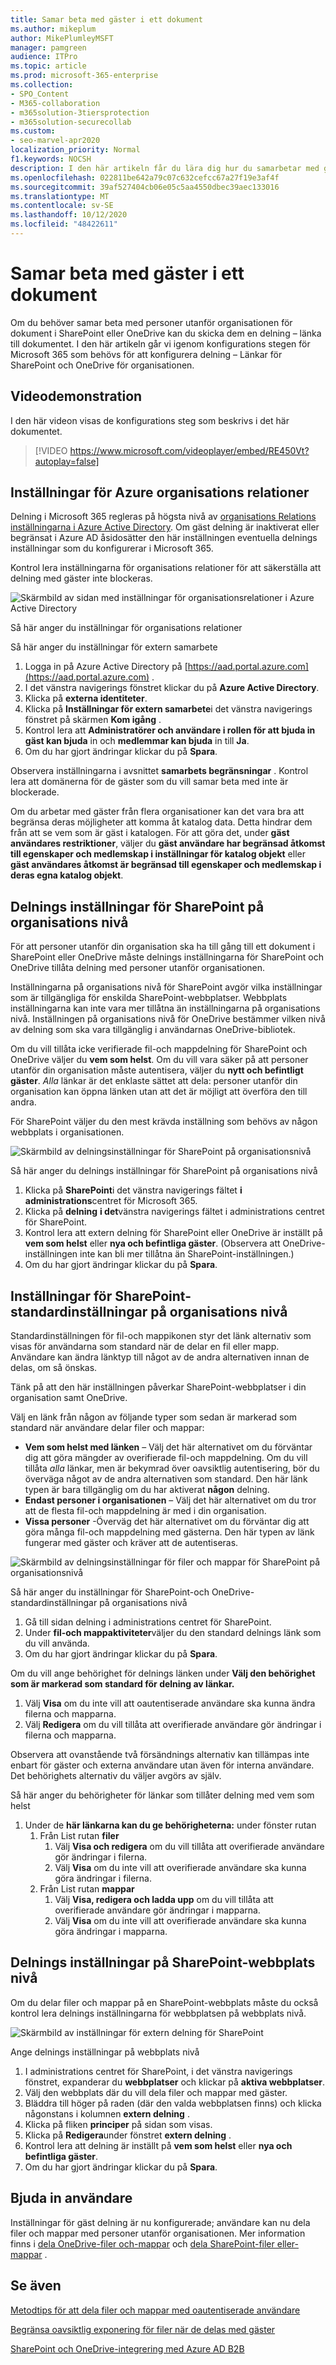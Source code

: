 ```yaml
---
title: Samar beta med gäster i ett dokument
ms.author: mikeplum
author: MikePlumleyMSFT
manager: pamgreen
audience: ITPro
ms.topic: article
ms.prod: microsoft-365-enterprise
ms.collection:
- SPO_Content
- M365-collaboration
- m365solution-3tiersprotection
- m365solution-securecollab
ms.custom:
- seo-marvel-apr2020
localization_priority: Normal
f1.keywords: NOCSH
description: I den här artikeln får du lära dig hur du samarbetar med gäster i ett dokument i SharePoint och OneDrive.
ms.openlocfilehash: 022811be642a79c07c632cefcc67a27f19e3af4f
ms.sourcegitcommit: 39af527404cb06e05c5aa4550dbec39aec133016
ms.translationtype: MT
ms.contentlocale: sv-SE
ms.lasthandoff: 10/12/2020
ms.locfileid: "48422611"
---
```

# <a name="collaborate-with-guests-on-a-document"></a>Samar beta med gäster i ett dokument

Om du behöver samar beta med personer utanför organisationen för dokument i SharePoint eller OneDrive kan du skicka dem en delning – länka till dokumentet. I den här artikeln går vi igenom konfigurations stegen för Microsoft 365 som behövs för att konfigurera delning – Länkar för SharePoint och OneDrive för organisationen.

## <a name="video-demonstration"></a>Videodemonstration

I den här videon visas de konfigurations steg som beskrivs i det här dokumentet.</br>

> [!VIDEO https://www.microsoft.com/videoplayer/embed/RE450Vt?autoplay=false]

## <a name="azure-organizational-relationships-settings"></a>Inställningar för Azure organisations relationer

Delning i Microsoft 365 regleras på högsta nivå av [organisations Relations inställningarna i Azure Active Directory](https://docs.microsoft.com/azure/active-directory/external-identities/delegate-invitations). Om gäst delning är inaktiverat eller begränsat i Azure AD åsidosätter den här inställningen eventuella delnings inställningar som du konfigurerar i Microsoft 365.

Kontrol lera inställningarna för organisations relationer för att säkerställa att delning med gäster inte blockeras.

![Skärmbild av sidan med inställningar för organisationsrelationer i Azure Active Directory](../media/azure-ad-organizational-relationships-settings.png)

Så här anger du inställningar för organisations relationer

Så här anger du inställningar för extern samarbete

1. Logga in på Azure Active Directory på [https://aad.portal.azure.com](https://aad.portal.azure.com) .
2. I det vänstra navigerings fönstret klickar du på **Azure Active Directory**.
3. Klicka på **externa identiteter**.
4. Klicka på **Inställningar för extern samarbete**i det vänstra navigerings fönstret på skärmen **Kom igång** .
5. Kontrol lera att **Administratörer och användare i rollen för att bjuda in gäst kan bjuda** in och **medlemmar kan bjuda** in till **Ja**.
6. Om du har gjort ändringar klickar du på **Spara**.

Observera inställningarna i avsnittet **samarbets begränsningar** . Kontrol lera att domänerna för de gäster som du vill samar beta med inte är blockerade.

Om du arbetar med gäster från flera organisationer kan det vara bra att begränsa deras möjligheter att komma åt katalog data. Detta hindrar dem från att se vem som är gäst i katalogen. För att göra det, under **gäst användares restriktioner**, väljer du **gäst användare har begränsad åtkomst till egenskaper och medlemskap i inställningar för katalog objekt** eller **gäst användares åtkomst är begränsad till egenskaper och medlemskap i deras egna katalog objekt**.

## <a name="sharepoint-organization-level-sharing-settings"></a>Delnings inställningar för SharePoint på organisations nivå

För att personer utanför din organisation ska ha till gång till ett dokument i SharePoint eller OneDrive måste delnings inställningarna för SharePoint och OneDrive tillåta delning med personer utanför organisationen.

Inställningarna på organisations nivå för SharePoint avgör vilka inställningar som är tillgängliga för enskilda SharePoint-webbplatser. Webbplats inställningarna kan inte vara mer tillåtna än inställningarna på organisations nivå. Inställningen på organisations nivå för OneDrive bestämmer vilken nivå av delning som ska vara tillgänglig i användarnas OneDrive-bibliotek.

Om du vill tillåta icke verifierade fil-och mappdelning för SharePoint och OneDrive väljer du **vem som helst**. Om du vill vara säker på att personer utanför din organisation måste autentisera, väljer du **nytt och befintligt gäster**. *Alla* länkar är det enklaste sättet att dela: personer utanför din organisation kan öppna länken utan att det är möjligt att överföra den till andra.

För SharePoint väljer du den mest krävda inställning som behövs av någon webbplats i organisationen.

![Skärmbild av delningsinställningar för SharePoint på organisationsnivå](../media/sharepoint-organization-external-sharing-controls.png)


Så här anger du delnings inställningar för SharePoint på organisations nivå

1. Klicka på **SharePoint**i det vänstra navigerings fältet **i administrations**centret för Microsoft 365.
2. Klicka på **delning** **i det**vänstra navigerings fältet i administrations centret för SharePoint.
3. Kontrol lera att extern delning för SharePoint eller OneDrive är inställt på **vem som helst** eller **nya och befintliga gäster**. (Observera att OneDrive-inställningen inte kan bli mer tillåtna än SharePoint-inställningen.)
4. Om du har gjort ändringar klickar du på **Spara**.

## <a name="sharepoint-organization-level-default-link-settings"></a>Inställningar för SharePoint-standardinställningar på organisations nivå

Standardinställningen för fil-och mappikonen styr det länk alternativ som visas för användarna som standard när de delar en fil eller mapp. Användare kan ändra länktyp till något av de andra alternativen innan de delas, om så önskas.

Tänk på att den här inställningen påverkar SharePoint-webbplatser i din organisation samt OneDrive.

Välj en länk från någon av följande typer som sedan är markerad som standard när användare delar filer och mappar:

- **Vem som helst med länken** – Välj det här alternativet om du förväntar dig att göra mängder av overifierade fil-och mappdelning. Om du vill tillåta *alla* länkar, men är bekymrad över oavsiktlig autentisering, bör du överväga något av de andra alternativen som standard. Den här länk typen är bara tillgänglig om du har aktiverat **någon** delning.
- **Endast personer i organisationen** – Välj det här alternativet om du tror att de flesta fil-och mappdelning är med i din organisation.
- **Vissa personer** -Överväg det här alternativet om du förväntar dig att göra många fil-och mappdelning med gästerna. Den här typen av länk fungerar med gäster och kräver att de autentiseras.
 
![Skärmbild av delningsinställningar för filer och mappar för SharePoint på organisationsnivå](../media/sharepoint-organization-files-folders-sharing-settings.png)


Så här anger du inställningar för SharePoint-och OneDrive-standardinställningar på organisations nivå

1. Gå till sidan delning i administrations centret för SharePoint.
2. Under **fil-och mappaktiviteter**väljer du den standard delnings länk som du vill använda.
3. Om du har gjort ändringar klickar du på **Spara**.

Om du vill ange behörighet för delnings länken under **Välj den behörighet som är markerad som standard för delning av länkar.**

1. Välj **Visa** om du inte vill att oautentiserade användare ska kunna ändra filerna och mapparna.
2. Välj **Redigera** om du vill tillåta att overifierade användare gör ändringar i filerna och mapparna.

Observera att ovanstående två försändnings alternativ kan tillämpas inte enbart för gäster och externa användare utan även för interna användare. Det behörighets alternativ du väljer avgörs av själv.

Så här anger du behörigheter för länkar som tillåter delning med vem som helst

1. Under de **här länkarna kan du ge behörigheterna:** under fönster rutan 
    1. Från List rutan **filer** 
        1. Välj **Visa och redigera** om du vill tillåta att overifierade användare gör ändringar i filerna.
        2. Välj **Visa** om du inte vill att overifierade användare ska kunna göra ändringar i filerna.
    2. Från List rutan **mappar**
        1. Välj **Visa, redigera och ladda upp** om du vill tillåta att overifierade användare gör ändringar i mapparna.
        2. Välj **Visa** om du inte vill att overifierade användare ska kunna göra ändringar i mapparna.

## <a name="sharepoint-site-level-sharing-settings"></a>Delnings inställningar på SharePoint-webbplats nivå

Om du delar filer och mappar på en SharePoint-webbplats måste du också kontrol lera delnings inställningarna för webbplatsen på webbplats nivå.

![Skärmbild av inställningar för extern delning för SharePoint](../media/sharepoint-site-external-sharing-settings.png)

Ange delnings inställningar på webbplats nivå

1. I administrations centret för SharePoint, i det vänstra navigerings fönstret, expanderar du **webbplatser** och klickar på **aktiva webbplatser**.
2. Välj den webbplats där du vill dela filer och mappar med gäster.
3. Bläddra till höger på raden (där den valda webbplatsen finns) och klicka någonstans i kolumnen **extern delning** .
4. Klicka på fliken **principer** på sidan som visas.
5. Klicka på **Redigera**under fönstret **extern delning** .
6. Kontrol lera att delning är inställt på **vem som helst** eller **nya och befintliga gäster**.
7. Om du har gjort ändringar klickar du på **Spara**.

## <a name="invite-users"></a>Bjuda in användare

Inställningar för gäst delning är nu konfigurerade; användare kan nu dela filer och mappar med personer utanför organisationen. Mer information finns i [dela OneDrive-filer och-mappar](https://support.office.com/article/9fcc2f7d-de0c-4cec-93b0-a82024800c07) och [dela SharePoint-filer eller-mappar](https://support.office.com/article/1fe37332-0f9a-4719-970e-d2578da4941c) .

## <a name="see-also"></a>Se även

[Metodtips för att dela filer och mappar med oautentiserade användare](best-practices-anonymous-sharing.md)

[Begränsa oavsiktlig exponering för filer när de delas med gäster](share-limit-accidental-exposure.md)

[SharePoint och OneDrive-integrering med Azure AD B2B](https://docs.microsoft.com/sharepoint/sharepoint-azureb2b-integration-preview)
